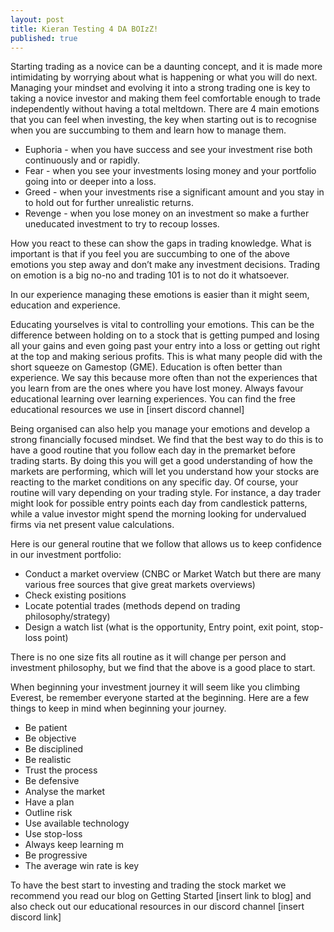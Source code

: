 ```yaml
---
layout: post
title: Kieran Testing 4 DA BOIzZ!
published: true
---
```


Starting trading as a novice can be a daunting concept, and it is made more intimidating by worrying about what is happening or what you will do next. Managing your mindset and evolving it into a strong trading one is key to taking a novice investor and making them feel comfortable enough to trade independently without having a total meltdown. There are 4 main emotions that you can feel when investing, the key when starting out is to recognise when you are succumbing to them and learn how to manage them. 

* Euphoria - when you have success and see your investment rise both continuously and or rapidly.
* Fear - when you see your investments losing money and your portfolio going into or deeper into a loss.
* Greed - when your investments rise a significant amount and you stay in to hold out for further unrealistic returns.
* Revenge - when you lose money on an investment so make a further uneducated investment to try to recoup losses.

How you react to these can show the gaps in trading knowledge. What is important is that if you feel you are succumbing to one of the above emotions you step away and don’t make any investment decisions. Trading on emotion is a big no-no and trading 101 is to not do it whatsoever.

In our experience managing these emotions is easier than it might seem, education and experience. 

Educating yourselves is vital to controlling your emotions. This can be the difference between holding on to a stock that is getting pumped and losing all your gains and even going past your entry into a loss or getting out right at the top and making serious profits. This is what many people did with the short squeeze on Gamestop (GME). Education is often better than experience. We say this because more often than not the experiences that you learn from are the ones where you have lost money. Always favour educational learning over learning experiences. You can find the free educational resources we use in [insert discord channel]

Being organised can also help you manage your emotions and develop a strong financially focused mindset. We find that the best way to do this is to have a good routine that you follow each day in the premarket before trading starts. By doing this you will get a good understanding of how the markets are performing, which will let you understand how your stocks are reacting to the market conditions on any specific day. Of course, your routine will vary depending on your trading style. For instance, a day trader might look for possible entry points each day from candlestick patterns, while a value investor might spend the morning looking for undervalued firms via net present value calculations. 


Here is our general routine that we follow that allows us to keep confidence in our investment portfolio:
* Conduct a market overview (CNBC or Market Watch but there are many various free sources that give great markets overviews)
* Check existing positions
* Locate potential trades (methods depend on trading philosophy/strategy)
* Design a watch list (what is the opportunity, Entry point, exit point, stop-loss point)

There is no one size fits all routine as it will change per person and investment philosophy, but we find that the above is a good place to start.

When beginning your investment journey it will seem like you climbing Everest, be remember everyone started at the beginning. Here are a few things to keep in mind when beginning your journey.

* Be patient
* Be objective
* Be disciplined
* Be realistic 
* Trust the process
* Be defensive 
* Analyse the market
* Have a plan 
* Outline risk
* Use available technology
* Use stop-loss
* Always keep learning m
* Be progressive 
* The average win rate is key



To have the best start to investing and trading the stock market we recommend you read our blog on Getting Started [insert link to blog] and also check out our educational resources in our discord channel [insert discord link]
